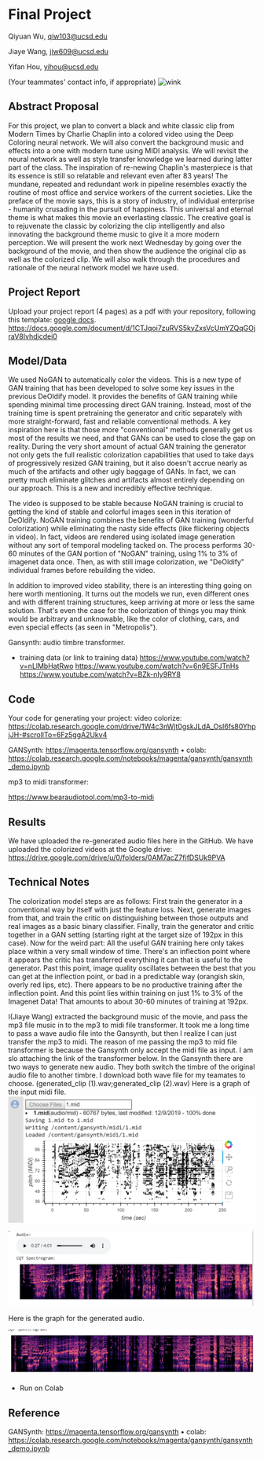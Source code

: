 # Final Project


Qiyuan Wu, qiw103@ucsd.edu

Jiaye Wang, jiw609@ucsd.edu

Yifan Hou, yihou@ucsd.edu

(Your teammates' contact info, if appropriate)
![wink](https://img3.doubanio.com/view/photo/l/public/p2362920220.jpg)
## Abstract Proposal
For this project, we plan to convert a black and white classic clip from Modern Times by Charlie Chaplin into a colored video using the Deep Coloring neural network. We will also convert the background music and effects into a one with modern tune using MIDI analysis. We will revisit the neural network as well as style transfer knowledge we learned during latter part of the class. The inspiration of re-newing Chaplin's masterpiece is that its essence is still so relatable and relevant even after 83 years! The mundane, repeated and redundant work in pipeline resembles exactly the routine of most office and service workers of the current societies. Like the preface of the movie says, this is a story of industry, of individual enterprise - humanity crusading in the pursuit of happiness. This universal and eternal theme is what makes this movie an everlasting classic. The creative goal is to rejuvenate the classic by colorizing the clip intelligently and also innovating the background theme music to give it a more modern perception. We will present the work next Wednesday by going over the background of the movie, and then show the audience the original clip as well as the colorized clip. We will also walk through the procedures and rationale of the neural network model we have used.
 

## Project Report

Upload your project report (4 pages) as a pdf with your repository, following this template: [google docs](https://drive.google.com/open?id=1mgIxwX1VseLyeM9uPSv5GJQgRWNFqtBZ0GKE9d4Qxww).
https://docs.google.com/document/d/1CTJqoi7zuRVS5kyZxsVcUmYZQqGOjraV8Ivhdjcdei0

## Model/Data
We used NoGAN to automatically color the videos. This is a new type of GAN training that has been developed to solve some key issues in the previous DeOldify model. It provides the benefits of GAN training while spending minimal time processing direct GAN training. Instead, most of the training time is spent pretraining the generator and critic separately with more straight-forward, fast and reliable conventional methods. A key inspiration here is that those more "conventional" methods generally get us most of the results we need, and that GANs can be used to close the gap on reality. During the very short amount of actual GAN training the generator not only gets the full realistic colorization capabilities that used to take days of progressively resized GAN training, but it also doesn't accrue nearly as much of the artifacts and other ugly baggage of GANs. In fact, we can pretty much eliminate glitches and artifacts almost entirely depending on our approach. This is a new and incredibly effective technique.

The video is supposed to be stable because NoGAN training is crucial to getting the kind of stable and colorful images seen in this iteration of DeOldify. NoGAN training combines the benefits of GAN training (wonderful colorization) while eliminating the nasty side effects (like flickering objects in video). In fact, videos are rendered using isolated image generation without any sort of temporal modeling tacked on. The process performs 30-60 minutes of the GAN portion of "NoGAN" training, using 1% to 3% of imagenet data once. Then, as with still image colorization, we "DeOldify" individual frames before rebuilding the video.

In addition to improved video stability, there is an interesting thing going on here worth mentioning. It turns out the models we run, even different ones and with different training structures, keep arriving at more or less the same solution. That's even the case for the colorization of things you may think would be arbitrary and unknowable, like the color of clothing, cars, and even special effects (as seen in "Metropolis").

Gansynth: audio timbre transformer.

- training data (or link to training data)
https://www.youtube.com/watch?v=nLlMbHatRwo
https://www.youtube.com/watch?v=6n9ESFJTnHs
https://www.youtube.com/watch?v=BZk-nIy9RY8

## Code

Your code for generating your project:
video colorize:
https://colab.research.google.com/drive/1W4c3nWjt0gskJLdA_OsI6fs80YhpjJH-#scrollTo=6Fz5ggA2Ukv4

GANSynth: https://magenta.tensorflow.org/gansynth
• colab: https://colab.research.google.com/notebooks/magenta/gansynth/gansynth_demo.ipynb

mp3 to midi transformer:

https://www.bearaudiotool.com/mp3-to-midi



## Results

We have uploaded the re-generated audio files here in the GitHub. We have uploaded the colorized videos at the Google drive: https://drive.google.com/drive/u/0/folders/0AM7acZ7fifDSUk9PVA

## Technical Notes
The colorization model steps are as follows: First train the generator in a conventional way by itself with just the feature loss. Next, generate images from that, and train the critic on distinguishing between those outputs and real images as a basic binary classifier. Finally, train the generator and critic together in a GAN setting (starting right at the target size of 192px in this case). Now for the weird part: All the useful GAN training here only takes place within a very small window of time. There's an inflection point where it appears the critic has transferred everything it can that is useful to the generator. Past this point, image quality oscillates between the best that you can get at the inflection point, or bad in a predictable way (orangish skin, overly red lips, etc). There appears to be no productive training after the inflection point. And this point lies within training on just 1% to 3% of the Imagenet Data! That amounts to about 30-60 minutes of training at 192px.

I(Jiaye Wang) extracted the background music of the movie, and pass the mp3 file music in to the mp3 to midi file transformer. 
It took me a long time to pass a wave audio file into the Gansynth, but then I realize I can just transfer the mp3 to midi.
The reason of me passing the mp3 to mid file transformer is because the Gansynth only accept the midi file as input.
I am slo attaching the link of the transformer below. In the Gansynth there are two ways to generate new audio.
They both switch the timbre of the original audio file to another timbre. 
I download both wave file for my teamates to choose. (generated_clip (1).wav;generated_clip (2).wav)
Here is a graph of the input midi file.
![Image of score](https://github.com/ucsd-ml-arts/ml-art-final-qiyuan_yifan_jiaye/blob/master/1.PNG)


![Image of score](https://github.com/ucsd-ml-arts/ml-art-final-qiyuan_yifan_jiaye/blob/master/2.PNG)

Here is the graph for the generated audio.

![Image of score](https://github.com/ucsd-ml-arts/ml-art-final-qiyuan_yifan_jiaye/blob/master/3.PNG)
- Run on Colab

## Reference


GANSynth: https://magenta.tensorflow.org/gansynth
• colab: https://colab.research.google.com/notebooks/magenta/gansynth/gansynth_demo.ipynb


